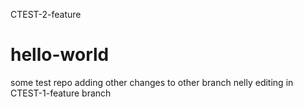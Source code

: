 CTEST-2-feature
# hello-world
some test repo
adding other changes to other branch 
nelly editing in CTEST-1-feature branch 
